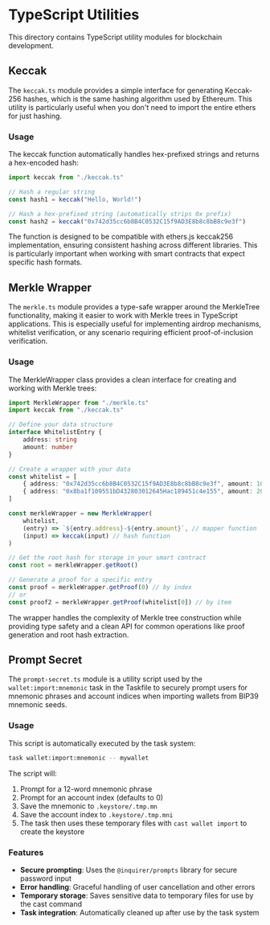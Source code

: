 # TypeScript Utilities

This directory contains TypeScript utility modules for blockchain development.

## Keccak

The `keccak.ts` module provides a simple interface for generating Keccak-256 hashes, which is the same hashing algorithm used by Ethereum. This utility is particularly useful when you don't need to import the entire ethers for just hashing.

### Usage

The keccak function automatically handles hex-prefixed strings and returns a hex-encoded hash:

```typescript
import keccak from "./keccak.ts"

// Hash a regular string
const hash1 = keccak("Hello, World!")

// Hash a hex-prefixed string (automatically strips 0x prefix)
const hash2 = keccak("0x742d35cc6b8B4C0532C15f9AD3E8b8c8bB8c9e3f")
```

The function is designed to be compatible with ethers.js keccak256 implementation, ensuring consistent hashing across different libraries. This is particularly important when working with smart contracts that expect specific hash formats.

## Merkle Wrapper

The `merkle.ts` module provides a type-safe wrapper around the MerkleTree functionality, making it easier to work with Merkle trees in TypeScript applications. This is especially useful for implementing airdrop mechanisms, whitelist verification, or any scenario requiring efficient proof-of-inclusion verification.

### Usage

The MerkleWrapper class provides a clean interface for creating and working with Merkle trees:

```typescript
import MerkleWrapper from "./merkle.ts"
import keccak from "./keccak.ts"

// Define your data structure
interface WhitelistEntry {
    address: string
    amount: number
}

// Create a wrapper with your data
const whitelist = [
    { address: "0x742d35cc6b8B4C0532C15f9AD3E8b8c8bB8c9e3f", amount: 1000 },
    { address: "0x8ba1f109551bD432803012645Hac189451c4e155", amount: 2000 }
]

const merkleWrapper = new MerkleWrapper(
    whitelist,
    (entry) => `${entry.address}-${entry.amount}`, // mapper function
    (input) => keccak(input) // hash function
)

// Get the root hash for storage in your smart contract
const root = merkleWrapper.getRoot()

// Generate a proof for a specific entry
const proof = merkleWrapper.getProof(0) // by index
// or
const proof2 = merkleWrapper.getProof(whitelist[0]) // by item
```

The wrapper handles the complexity of Merkle tree construction while providing type safety and a clean API for common operations like proof generation and root hash extraction.

## Prompt Secret

The `prompt-secret.ts` module is a utility script used by the `wallet:import:mnemonic` task in the Taskfile to securely prompt users for mnemonic phrases and account indices when importing wallets from BIP39 mnemonic seeds.

### Usage

This script is automatically executed by the task system:

```bash
task wallet:import:mnemonic -- mywallet
```

The script will:
1. Prompt for a 12-word mnemonic phrase
2. Prompt for an account index (defaults to 0)
3. Save the mnemonic to `.keystore/.tmp.mn`
4. Save the account index to `.keystore/.tmp.mni`
5. The task then uses these temporary files with `cast wallet import` to create the keystore

### Features

- **Secure prompting**: Uses the `@inquirer/prompts` library for secure password input
- **Error handling**: Graceful handling of user cancellation and other errors
- **Temporary storage**: Saves sensitive data to temporary files for use by the cast command
- **Task integration**: Automatically cleaned up after use by the task system

